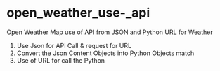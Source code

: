 # open_weather_use-_api
Open Weather Map use of API from JSON and Python URL for Weather 
1. Use Json for API Call & request for URL
2. Convert the Json Content Objects into Python Objects match
3. Use of URL for call the Python
